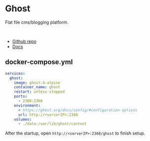 # Ghost
Flat file cms/blogging platform.

<br>

- [Github repo](https://github.com/TryGhost/Ghost)
- [Docs](https://ghost.org/docs/install/docker/)


## docker-compose.yml
```yml
services:
  ghost:
    image: ghost:4-alpine
    container_name: ghost
    restart: unless-stopped
    ports:
      - 2368:2368
    environment:
      # https://ghost.org/docs/config/#configuration-options
      url: http://<serverIP>:2368
    volumes:
      - ./data:/var/lib/ghost/content
```

After the startup, open `http://<serverIP>:2368/ghost` to finish setup.
